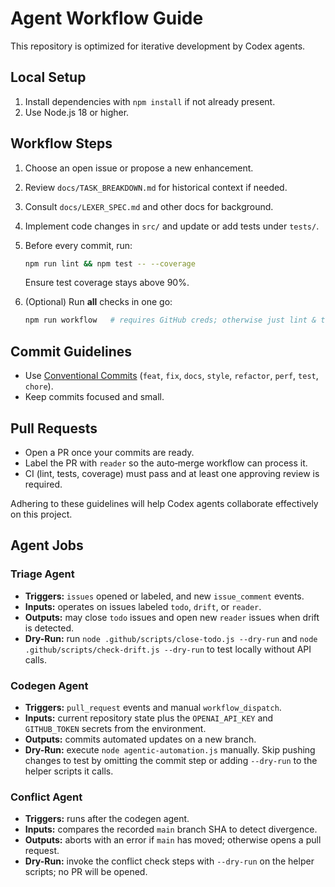 # Agent Workflow Guide

This repository is optimized for iterative development by Codex agents.

## Local Setup
1. Install dependencies with `npm install` if not already present.
2. Use Node.js 18 or higher.

## Workflow Steps
1. Choose an open issue or propose a new enhancement.
2. Review `docs/TASK_BREAKDOWN.md` for historical context if needed.
3. Consult `docs/LEXER_SPEC.md` and other docs for background.
4. Implement code changes in `src/` and update or add tests under `tests/`.
5. Before every commit, run:
   ```bash
   npm run lint && npm test -- --coverage
   ```
   Ensure test coverage stays above 90%.
6. (Optional) Run **all** checks in one go:

   ```bash
   npm run workflow   # requires GitHub creds; otherwise just lint & tests run
   ```

## Commit Guidelines
- Use [Conventional Commits](https://www.conventionalcommits.org) (`feat`, `fix`, `docs`, `style`, `refactor`, `perf`, `test`, `chore`).
- Keep commits focused and small.

## Pull Requests
- Open a PR once your commits are ready.
- Label the PR with `reader` so the auto‑merge workflow can process it.
- CI (lint, tests, coverage) must pass and at least one approving review is required.

Adhering to these guidelines will help Codex agents collaborate effectively on this project.

## Agent Jobs

### Triage Agent
- **Triggers:** `issues` opened or labeled, and new `issue_comment` events.
- **Inputs:** operates on issues labeled `todo`, `drift`, or `reader`.
- **Outputs:** may close `todo` issues and open new `reader` issues when drift is detected.
- **Dry-Run:** run `node .github/scripts/close-todo.js --dry-run` and `node .github/scripts/check-drift.js --dry-run` to test locally without API calls.

### Codegen Agent
- **Triggers:** `pull_request` events and manual `workflow_dispatch`.
- **Inputs:** current repository state plus the `OPENAI_API_KEY` and `GITHUB_TOKEN` secrets from the environment.
- **Outputs:** commits automated updates on a new branch.
- **Dry-Run:** execute `node agentic-automation.js` manually. Skip pushing changes to test by omitting the commit step or adding `--dry-run` to the helper scripts it calls.

### Conflict Agent
- **Triggers:** runs after the codegen agent.
- **Inputs:** compares the recorded `main` branch SHA to detect divergence.
- **Outputs:** aborts with an error if `main` has moved; otherwise opens a pull request.
- **Dry-Run:** invoke the conflict check steps with `--dry-run` on the helper scripts; no PR will be opened.
